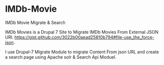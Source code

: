 # IMDb-Movie
IMDb Movie Migrate &amp; Search

IMDb Movies is a Drupal 7 Site to Migrate IMDb Movies From External JSON URl.
https://gist.github.com/3022b00aead25810b794#file-use_the_force-json.

I use Drupal-7 Migrate Module to migrate Content From json URL and create a search page using Apache solr &amp; Search Api Moduel.

